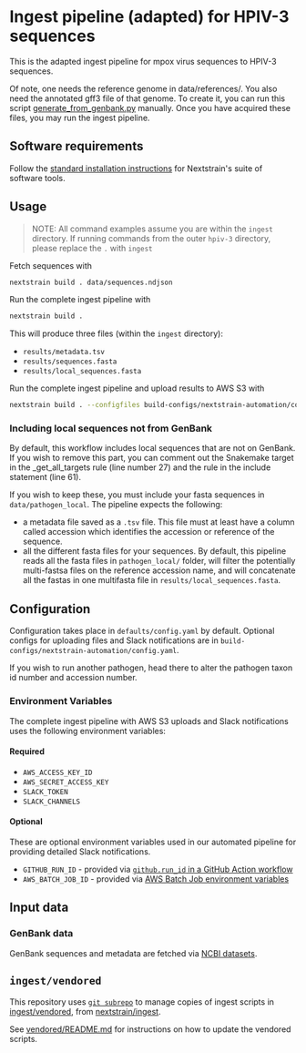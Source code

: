 # Ingest pipeline (adapted) for HPIV-3 sequences

This is the adapted ingest pipeline for mpox virus sequences to HPIV-3 sequences.

Of note, one needs the reference genome in data/references/. You also need the annotated gff3 file of that genome. To create it, you can run this script [generate_from_genbank.py](bin/generate_from_genbank.py) manually. Once you have acquired these files, you may run the ingest pipeline. 

## Software requirements

Follow the [standard installation instructions](https://docs.nextstrain.org/en/latest/install.html) for Nextstrain's suite of software tools.

## Usage

> NOTE: All command examples assume you are within the `ingest` directory.
> If running commands from the outer `hpiv-3` directory, please replace the `.` with `ingest`

Fetch sequences with

```sh
nextstrain build . data/sequences.ndjson
```

Run the complete ingest pipeline with

```sh
nextstrain build .
```

This will produce three files (within the `ingest` directory):

- `results/metadata.tsv`
- `results/sequences.fasta`
- `results/local_sequences.fasta`

Run the complete ingest pipeline and upload results to AWS S3 with

```sh
nextstrain build . --configfiles build-configs/nextstrain-automation/config.yaml
```

### Including local sequences not from GenBank

By default, this workflow includes local sequences that are not on GenBank. If you wish to remove this part, you can comment out the Snakemake target in the _get_all_targets rule (line number 27) and the 
rule in the include statement (line 61). 

If you wish to keep these, you must include your fasta sequences in `data/pathogen_local`. The pipeline expects the following:
- a metadata file saved as a `.tsv` file. This file must at least have a column called accession which identifies the accession or reference of the sequence.
- all the different fasta files for your sequences. By default, this pipeline reads all the fasta files in `pathogen_local/` folder, will filter the potentially multi-fastsa files on the reference
accession name, and will concatenate all the fastas in one multifasta file in `results/local_sequences.fasta`. 


## Configuration

Configuration takes place in `defaults/config.yaml` by default.
Optional configs for uploading files and Slack notifications are in `build-configs/nextstrain-automation/config.yaml`.

If you wish to run another pathogen, head there to alter the pathogen taxon id number and accession number. 

### Environment Variables

The complete ingest pipeline with AWS S3 uploads and Slack notifications uses the following environment variables:

#### Required

- `AWS_ACCESS_KEY_ID`
- `AWS_SECRET_ACCESS_KEY`
- `SLACK_TOKEN`
- `SLACK_CHANNELS`

#### Optional

These are optional environment variables used in our automated pipeline for providing detailed Slack notifications.

- `GITHUB_RUN_ID` - provided via [`github.run_id` in a GitHub Action workflow](https://docs.github.com/en/actions/learn-github-actions/contexts#github-context)
- `AWS_BATCH_JOB_ID` - provided via [AWS Batch Job environment variables](https://docs.aws.amazon.com/batch/latest/userguide/job_env_vars.html)

## Input data

### GenBank data

GenBank sequences and metadata are fetched via [NCBI datasets](https://www.ncbi.nlm.nih.gov/datasets/docs/v2/download-and-install/).

## `ingest/vendored`

This repository uses [`git subrepo`](https://github.com/ingydotnet/git-subrepo) to manage copies of ingest scripts in [ingest/vendored](./vendored), from [nextstrain/ingest](https://github.com/nextstrain/ingest).

See [vendored/README.md](vendored/README.md#vendoring) for instructions on how to update
the vendored scripts.
